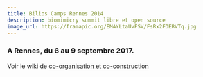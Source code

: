 ```yaml
---
title: Bilios Camps Rennes 2014
description: biomimicry summit libre et open source
image_url: https://framapic.org/EMAYLtaUvFSV/FsRx2FOERVTq.jpg
---
```


### A Rennes, du 6 au 9 septembre 2017.

Voir le wiki de [co-organisation et co-construction](https://lebiome.github.io/#LeBiome/community/blob/master/etre_biomer.md)
